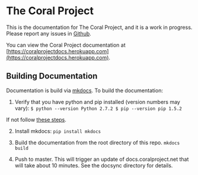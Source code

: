 # The Coral Project

This is the documentation for The Coral Project, and it is a work in progress. Please report any issues in [Github](https://github.com/coralproject/docs/issues).

You can view the Coral Project documentation at [https://coralprojectdocs.herokuapp.com](https://coralprojectdocs.herokuapp.com).

## Building Documentation

Documentation is build via [mkdocs](http://www.mkdocs.org). To build the documentation:

1) Verify that you have python and pip installed (version numbers may vary): 
  `$ python --version
    Python 2.7.2
  $ pip --version
    pip 1.5.2`

If not follow [these steps](https://pip.pypa.io/en/stable/installing/).

2) Install mkdocs:
  `pip install mkdocs`

3) Build the documentation from the root directory of this repo.
  `mkdocs build`

4) Push to master. This will trigger an update of docs.coralproject.net that will take about 10 minutes. See the docsync directory for details.
